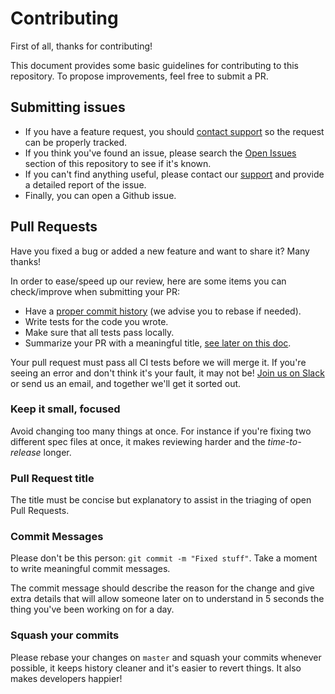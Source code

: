 # Contributing

First of all, thanks for contributing!

This document provides some basic guidelines for contributing to this repository.
To propose improvements, feel free to submit a PR.

## Submitting issues

* If you have a feature request, you should [contact support][2] so the request
can be properly tracked.
* If you think you've found an issue, please search the [Open Issues][1]
  section of this repository to see if it's known.
* If you can't find anything useful, please contact our [support][2] and
  provide a detailed report of the issue.
* Finally, you can open a Github issue.

## Pull Requests

Have you fixed a bug or added a new feature and want to share it? Many thanks!

In order to ease/speed up our review, here are some items you can check/improve
when submitting your PR:

* Have a [proper commit history](#commits) (we advise you to rebase if needed).
* Write tests for the code you wrote.
* Make sure that all tests pass locally.
* Summarize your PR with a meaningful title, [see later on this doc](#pull-request-title).

Your pull request must pass all CI tests before we will merge it. If you're seeing
an error and don't think it's your fault, it may not be! [Join us on Slack][3]
or send  us an email, and together we'll get it sorted out.

### Keep it small, focused

Avoid changing too many things at once. For instance if you're fixing two different
spec files at once, it makes reviewing harder and the _time-to-release_ longer.

### Pull Request title

The title must be concise but explanatory to assist in the triaging of open Pull Requests.

### Commit Messages

Please don't be this person: `git commit -m "Fixed stuff"`. Take a moment to
write meaningful commit messages.

The commit message should describe the reason for the change and give extra details
that will allow someone later on to understand in 5 seconds the thing you've been
working on for a day.

### Squash your commits

Please rebase your changes on `master` and squash your commits whenever possible,
it keeps history cleaner and it's easier to revert things. It also makes developers
happier!

[1]: https://github.com/DataDog/apigentools/issues
[2]: https://docs.datadoghq.com/help
[3]: https://datadoghq.slack.com
